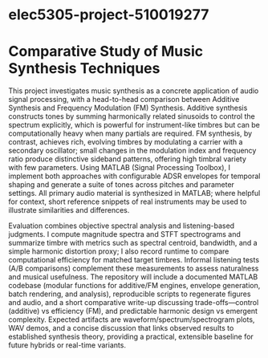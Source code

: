 # elec5305-project-510019277
# Comparative Study of Music Synthesis Techniques

This project investigates music synthesis as a concrete application of audio signal processing, with a head-to-head comparison between Additive Synthesis and Frequency Modulation (FM) Synthesis. Additive synthesis constructs tones by summing harmonically related sinusoids to control the spectrum explicitly, which is powerful for instrument-like timbres but can be computationally heavy when many partials are required. FM synthesis, by contrast, achieves rich, evolving timbres by modulating a carrier with a secondary oscillator; small changes in the modulation index and frequency ratio produce distinctive sideband patterns, offering high timbral variety with few parameters. Using MATLAB (Signal Processing Toolbox), I implement both approaches with configurable ADSR envelopes for temporal shaping and generate a suite of tones across pitches and parameter settings. All primary audio material is synthesized in MATLAB; where helpful for context, short reference snippets of real instruments may be used to illustrate similarities and differences.

Evaluation combines objective spectral analysis and listening-based judgments. I compute magnitude spectra and STFT spectrograms and summarize timbre with metrics such as spectral centroid, bandwidth, and a simple harmonic distortion proxy; I also record runtime to compare computational efficiency for matched target timbres. Informal listening tests (A/B comparisons) complement these measurements to assess naturalness and musical usefulness. The repository will include a documented MATLAB codebase (modular functions for additive/FM engines, envelope generation, batch rendering, and analysis), reproducible scripts to regenerate figures and audio, and a short comparative write-up discussing trade-offs—control (additive) vs efficiency (FM), and predictable harmonic design vs emergent complexity. Expected artifacts are waveform/spectrum/spectrogram plots, WAV demos, and a concise discussion that links observed results to established synthesis theory, providing a practical, extensible baseline for future hybrids or real-time variants.
